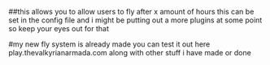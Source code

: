 ##this allows you to allow users to fly after x amount of hours this can be set in the config file and i might be putting out a more plugins at some point so keep your eyes out for that

#my new fly system is already made you can test it out here play.thevalkyrianarmada.com along with other stuff i have made or done